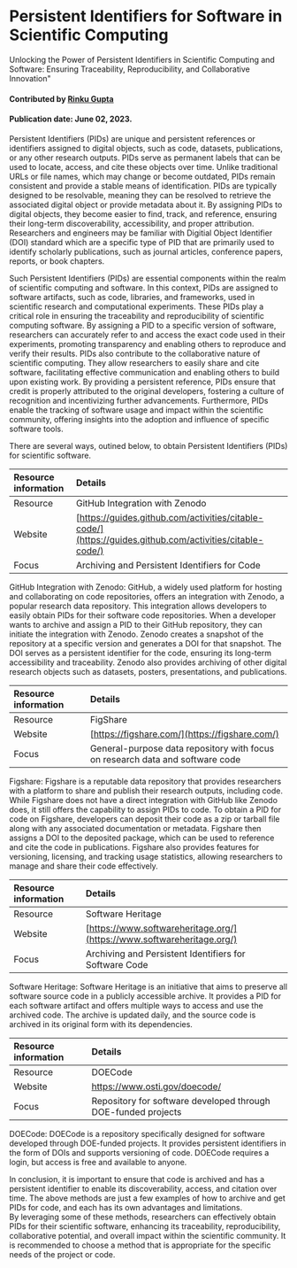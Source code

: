 # Persistent Identifiers for Software in Scientific Computing
<!-- deck text start -->
Unlocking the Power of Persistent Identifiers in Scientific Computing and Software: Ensuring Traceability, Reproducibility, and Collaborative Innovation"
<!-- deck text end -->

#### Contributed by [Rinku Gupta](https://github.com/rinkug)
#### Publication date: June 02, 2023.

Persistent Identifiers (PIDs) are unique and persistent references or identifiers assigned to digital objects, such as code, datasets, publications, or any other research outputs. 
PIDs serve as permanent labels that can be used to locate, access, and cite these objects over time. 
Unlike traditional URLs or file names, which may change or become outdated, PIDs remain consistent and provide a stable means of identification. 
PIDs are typically designed to be resolvable, meaning they can be resolved to retrieve the associated digital object or provide metadata about it. 
By assigning PIDs to digital objects, they become easier to find, track, and reference, ensuring their long-term discoverability, accessibility, and proper attribution.  
Researchers and engineers may be familiar with Digitial Object Identifier (DOI) standard which are a specific type of PID that are primarily used to identify scholarly publications, such as journal articles, conference papers, reports, or book chapters.

Such Persistent Identifiers (PIDs) are essential components within the realm of scientific computing and software. 
In this context, PIDs are assigned to software artifacts, such as code, libraries, and frameworks, used in scientific research and computational experiments. 
These PIDs play a critical role in ensuring the traceability and reproducibility of scientific computing software. 
By assigning a PID to a specific version of software, researchers can accurately refer to and access the exact code used in their experiments, promoting transparency and enabling others to reproduce and verify their results. 
PIDs also contribute to the collaborative nature of scientific computing. 
They allow researchers to easily share and cite software, facilitating effective communication and enabling others to build upon existing work. 
By providing a persistent reference, PIDs ensure that credit is properly attributed to the original developers, fostering a culture of recognition and incentivizing further advancements. 
Furthermore, PIDs enable the tracking of software usage and impact within the scientific community, offering insights into the adoption and influence of specific software tools.

There are several ways, outined below, to obtain Persistent Identifiers (PIDs) for scientific software.

| Resource information | Details |
| :--- | :--- |
| Resource | GitHub Integration with Zenodo |
| Website | [https://guides.github.com/activities/citable-code/](https://guides.github.com/activities/citable-code/) |
| Focus | Archiving and Persistent Identifiers for Code |


GitHub Integration with Zenodo: GitHub, a widely used platform for hosting and collaborating on code repositories, offers an integration with Zenodo, a popular research data repository. 
This integration allows developers to easily obtain PIDs for their software code repositories. 
When a developer wants to archive and assign a PID to their GitHub repository, they can initiate the integration with Zenodo. 
Zenodo creates a snapshot of the repository at a specific version and generates a DOI for that snapshot. 
The DOI serves as a persistent identifier for the code, ensuring its long-term accessibility and traceability.
Zenodo also provides archiving of other digital research objects such as datasets, posters, presentations, and publications.

| Resource information | Details |
| :--- | :--- |
| Resource | FigShare |
| Website | [https://figshare.com/](https://figshare.com/) |
| Focus | General-purpose data repository with focus on research data and software code |


Figshare: Figshare is a reputable data repository that provides researchers with a platform to share and publish their research outputs, including code. 
While Figshare does not have a direct integration with GitHub like Zenodo does, it still offers the capability to assign PIDs to code. 
To obtain a PID for code on Figshare, developers can deposit their code as a zip or tarball file along with any associated documentation or metadata. 
Figshare then assigns a DOI to the deposited package, which can be used to reference and cite the code in publications. 
Figshare also provides features for versioning, licensing, and tracking usage statistics, allowing researchers to manage and share their code effectively.

| Resource information | Details |
| :--- | :--- |
| Resource | Software Heritage |
| Website | [https://www.softwareheritage.org/](https://www.softwareheritage.org/) |
| Focus | Archiving and Persistent Identifiers for Software Code |


Software Heritage: Software Heritage is an initiative that aims to preserve all software source code in a publicly accessible archive. 
It provides a PID for each software artifact and offers multiple ways to access and use the archived code. 
The archive is updated daily, and the source code is archived in its original form with its dependencies.


| Resource information | Details |
| :--- | :--- |
| Resource | DOECode |
| Website | https://www.osti.gov/doecode/ |
| Focus | Repository for software developed through DOE-funded projects |


DOECode: DOECode is a repository specifically designed for software developed through DOE-funded projects. 
It provides persistent identifiers in the form of DOIs and supports versioning of code. 
DOECode requires a login, but access is free and available to anyone.

In conclusion, it is important to ensure that code is archived and has a persistent identifier to enable its discoverability, access, and citation over time. 
The above methods are just a few examples of how to archive and get PIDs for code, and each has its own advantages and limitations.  
By leveraging some of these methods, researchers can effectively obtain PIDs for their scientific software, enhancing its traceability, reproducibility, collaborative potential, and overall impact within the scientific community. 
It is recommended to choose a method that is appropriate for the specific needs of the project or code.


<!---
Publish: yes
Pinned: no
Topics: software publishing and citation
--->
